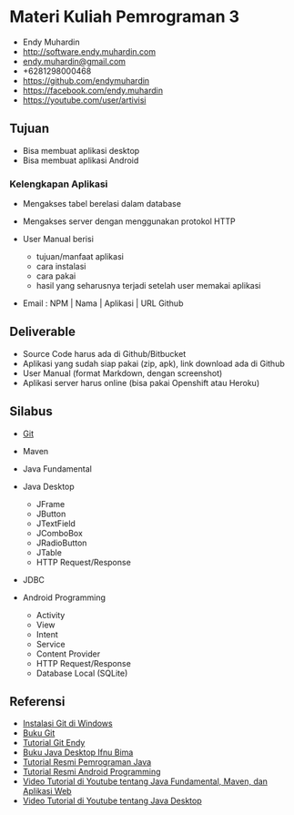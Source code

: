 # Materi Kuliah Pemrograman 3 #

* Endy Muhardin
* http://software.endy.muhardin.com
* endy.muhardin@gmail.com
* +6281298000468
* https://github.com/endymuhardin
* https://facebook.com/endy.muhardin
* https://youtube.com/user/artivisi

## Tujuan ##

* Bisa membuat aplikasi desktop
* Bisa membuat aplikasi Android

### Kelengkapan Aplikasi ###

* Mengakses tabel berelasi dalam database
* Mengakses server dengan menggunakan protokol HTTP
* User Manual berisi

    * tujuan/manfaat aplikasi
    * cara instalasi
    * cara pakai
    * hasil yang seharusnya terjadi setelah user memakai aplikasi

* Email : NPM | Nama | Aplikasi | URL Github

## Deliverable ##

* Source Code harus ada di Github/Bitbucket
* Aplikasi yang sudah siap pakai (zip, apk), link download ada di Github
* User Manual (format Markdown, dengan screenshot)
* Aplikasi server harus online (bisa pakai Openshift atau Heroku)

## Silabus ##

* [Git](http://git-scm.org/)
* Maven
* Java Fundamental
* Java Desktop

    * JFrame
    * JButton
    * JTextField
    * JComboBox
    * JRadioButton
    * JTable
    * HTTP Request/Response

* JDBC
* Android Programming

    * Activity
    * View
    * Intent
    * Service
    * Content Provider
    * HTTP Request/Response
    * Database Local (SQLite)

## Referensi ##

* [Instalasi Git di Windows](http://software.endy.muhardin.com/aplikasi/instalasi-git-di-windows)
* [Buku Git](http://git-scm.com/book)
* [Tutorial Git Endy](https://github.com/endymuhardin/training-brainmatics-2015-1/blob/master/version-control.md)
* [Buku Java Desktop Ifnu Bima](http://project-template.googlecode.com/files/Java%20Desktop%20-%20Ifnu%20Bima.pdf)
* [Tutorial Resmi Pemrograman Java](http://docs.oracle.com/javase/tutorial/)
* [Tutorial Resmi Android Programming](http://developer.android.com/guide/index.html)
* [Video Tutorial di Youtube tentang Java Fundamental, Maven, dan Aplikasi Web](https://www.youtube.com/playlist?list=PLAx_QRVWQ-CyjYbvLWnYGEsmoWJyAIuvU)
* [Video Tutorial di Youtube tentang Java Desktop](https://www.youtube.com/playlist?list=PL9oC_cq7OYbzcM4YZkTncDgfak0xKUQdf)